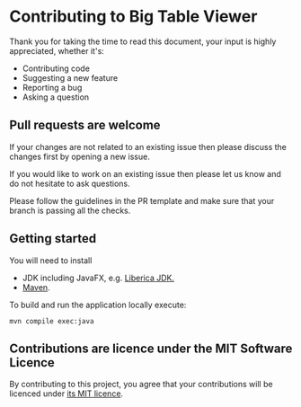 # Contributing to Big Table Viewer
Thank you for taking the time to read this document, your input is highly appreciated, whether it's:
- Contributing code
- Suggesting a new feature
- Reporting a bug
- Asking a question

## Pull requests are welcome
If your changes are not related to an existing issue then please discuss the changes first by opening a new issue. 

If you would like to work on an existing issue then please let us know and do not hesitate to ask questions.  

Please follow the guidelines in the PR template and make sure that your branch is passing all the checks.

## Getting started
You will need to install 

- JDK including JavaFX, e.g. [Liberica JDK.](https://bell-sw.com/pages/downloads/#/java-17-lts)
- [Maven](https://maven.apache.org/download.cgi).

To build and run the application locally execute:
```script 
mvn compile exec:java 
```

## Contributions are licence under the MIT Software Licence
By contributing to this project, you agree that your contributions will be licenced under [its MIT licence](LICENSE). 
